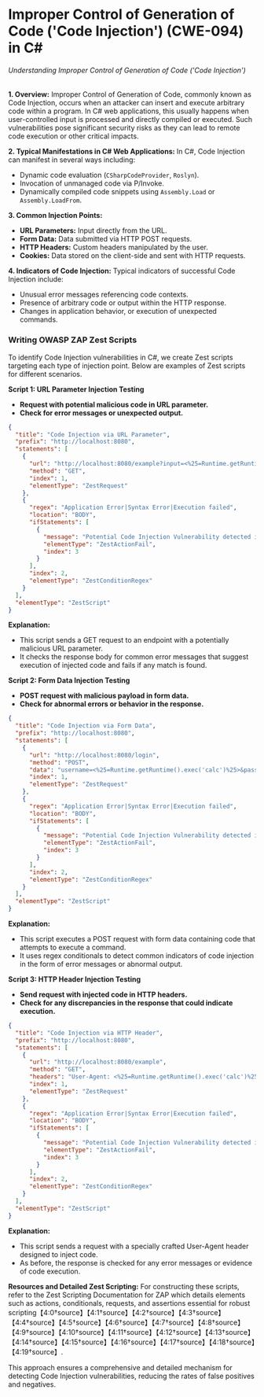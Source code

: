# Improper Control of Generation of Code ('Code Injection') (CWE-094) in C#

###### Understanding Improper Control of Generation of Code ('Code Injection')

**1. Overview:**
Improper Control of Generation of Code, commonly known as Code Injection, occurs when an attacker can insert and execute arbitrary code within a program. In C# web applications, this usually happens when user-controlled input is processed and directly compiled or executed. Such vulnerabilities pose significant security risks as they can lead to remote code execution or other critical impacts.

**2. Typical Manifestations in C# Web Applications:**
In C#, Code Injection can manifest in several ways including:
- Dynamic code evaluation (`CSharpCodeProvider`, `Roslyn`).
- Invocation of unmanaged code via P/Invoke.
- Dynamically compiled code snippets using `Assembly.Load` or `Assembly.LoadFrom`.

**3. Common Injection Points:**
- **URL Parameters:** Input directly from the URL.
- **Form Data:** Data submitted via HTTP POST requests.
- **HTTP Headers:** Custom headers manipulated by the user.
- **Cookies:** Data stored on the client-side and sent with HTTP requests.

**4. Indicators of Code Injection:**
Typical indicators of successful Code Injection include:
- Unusual error messages referencing code contexts.
- Presence of arbitrary code or output within the HTTP response.
- Changes in application behavior, or execution of unexpected commands.

### Writing OWASP ZAP Zest Scripts

To identify Code Injection vulnerabilities in C#, we create Zest scripts targeting each type of injection point. Below are examples of Zest scripts for different scenarios.

**Script 1: URL Parameter Injection Testing**

- **Request with potential malicious code in URL parameter.**
- **Check for error messages or unexpected output.**

```json
{
  "title": "Code Injection via URL Parameter",
  "prefix": "http://localhost:8080",
  "statements": [
    {
      "url": "http://localhost:8080/example?input=<%25=Runtime.getRuntime().exec('calc')%25>",
      "method": "GET",
      "index": 1,
      "elementType": "ZestRequest"
    },
    {
      "regex": "Application Error|Syntax Error|Execution failed",
      "location": "BODY",
      "ifStatements": [
        {
          "message": "Potential Code Injection Vulnerability detected in URL Parameter",
          "elementType": "ZestActionFail",
          "index": 3
        }
      ],
      "index": 2,
      "elementType": "ZestConditionRegex"
    }
  ],
  "elementType": "ZestScript"
}
```
**Explanation:**
- This script sends a GET request to an endpoint with a potentially malicious URL parameter.
- It checks the response body for common error messages that suggest execution of injected code and fails if any match is found.

**Script 2: Form Data Injection Testing**

- **POST request with malicious payload in form data.**
- **Check for abnormal errors or behavior in the response.**

```json
{
  "title": "Code Injection via Form Data",
  "prefix": "http://localhost:8080",
  "statements": [
    {
      "url": "http://localhost:8080/login",
      "method": "POST",
      "data": "username=<%25=Runtime.getRuntime().exec('calc')%25>&password=password",
      "index": 1,
      "elementType": "ZestRequest"
    },
    {
      "regex": "Application Error|Syntax Error|Execution failed",
      "location": "BODY",
      "ifStatements": [
        {
          "message": "Potential Code Injection Vulnerability detected in Form Data",
          "elementType": "ZestActionFail",
          "index": 3
        }
      ],
      "index": 2,
      "elementType": "ZestConditionRegex"
    }
  ],
  "elementType": "ZestScript"
}
```
**Explanation:**
- This script executes a POST request with form data containing code that attempts to execute a command.
- It uses regex conditionals to detect common indicators of code injection in the form of error messages or abnormal output.

**Script 3: HTTP Header Injection Testing**

- **Send request with injected code in HTTP headers.**
- **Check for any discrepancies in the response that could indicate execution.**

```json
{
  "title": "Code Injection via HTTP Header",
  "prefix": "http://localhost:8080",
  "statements": [
    {
      "url": "http://localhost:8080/example",
      "method": "GET",
      "headers": "User-Agent: <%25=Runtime.getRuntime().exec('calc')%25>",
      "index": 1,
      "elementType": "ZestRequest"
    },
    {
      "regex": "Application Error|Syntax Error|Execution failed",
      "location": "BODY",
      "ifStatements": [
        {
          "message": "Potential Code Injection Vulnerability detected in HTTP Headers",
          "elementType": "ZestActionFail",
          "index": 3
        }
      ],
      "index": 2,
      "elementType": "ZestConditionRegex"
    }
  ],
  "elementType": "ZestScript"
}
```
**Explanation:**
- This script sends a request with a specially crafted User-Agent header designed to inject code.
- As before, the response is checked for any error messages or evidence of code execution.

**Resources and Detailed Zest Scripting:**
For constructing these scripts, refer to the Zest Scripting Documentation for ZAP which details elements such as actions, conditionals, requests, and assertions essential for robust scripting【4:0†source】【4:1†source】【4:2†source】【4:3†source】【4:4†source】【4:5†source】【4:6†source】【4:7†source】【4:8†source】【4:9†source】【4:10†source】【4:11†source】【4:12†source】【4:13†source】【4:14†source】【4:15†source】【4:16†source】【4:17†source】【4:18†source】【4:19†source】.

This approach ensures a comprehensive and detailed mechanism for detecting Code Injection vulnerabilities, reducing the rates of false positives and negatives.